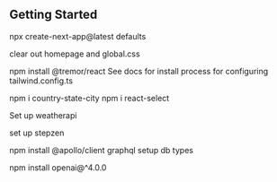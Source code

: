 ## Getting Started

npx create-next-app@latest
defaults

clear out homepage and global.css

npm install @tremor/react
See docs for install process for configuring tailwind.config.ts

npm i country-state-city
npm i react-select

Set up weatherapi

set up stepzen

npm install @apollo/client graphql
setup db types

npm install openai@^4.0.0